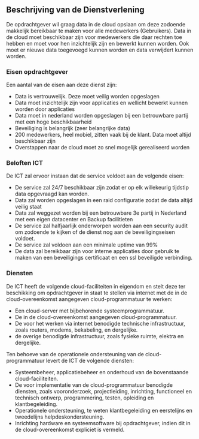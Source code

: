 ## Beschrijving van de Dienstverlening

De opdrachtgever wil graag data in de cloud opslaan om deze zodoende makkelijk bereikbaar te maken voor alle medewerkers (Gebruikers). Data in de cloud moet beschikbaar zijn voor medewerkers die daar rechten toe hebben en moet voor hen inzichtelijk zijn en bewerkt kunnen worden. Ook moet er nieuwe data toegevoegd kunnen worden en data verwijdert kunnen worden.

### Eisen opdrachtgever
Een aantal van de eisen aan deze dienst zijn:
* Data is vertrouwelijk. Deze moet veilig worden opgeslagen
* Data moet inzichtelijk zijn voor applicaties en wellicht bewerkt kunnen worden door applicaties
* Data moet in nederland worden opgeslagen bij een betrouwbare partij met een hoge beschikbaarheid
* Beveiliging is belangrijk (zeer belangrijke data)
* 200 medewerkers, heel mobiel, zitten vaak bij de klant. Data moet altijd beschikbaar zijn
* Overstappen naar de cloud moet zo snel mogelijk gerealiseerd worden


### Beloften ICT
De ICT zal ervoor instaan dat de service voldoet aan de volgende eisen:
* De service zal 24/7 beschikbaar zijn zodat er op elk willekeurig tijdstip data opgevraagd kan worden.
* Data zal worden opgeslagen in een raid configuratie zodat de data altijd veilig staat
* Data zal weggezet worden bij een betrouwbare 3e partij in Nederland met een eigen datacenter en Backup facilitieten
* De service zal halfjaarlijk onderworpen worden aan een security audit om zodoende te kijken of de dienst nog aan de beveiligingseisen voldoet.
* De service zal voldoen aan een minimale uptime van 99%
* De data zal bereikbaar zijn voor interne applicaties door gebruik te maken van een beveiligings certificaat en een ssl beveiligde verbinding.


### Diensten
De ICT heeft de volgende cloud-faciliteiten in eigendom en stelt deze ter beschikking om opdrachtgever in staat te stellen via internet met de in de cloud-overeenkomst aangegeven cloud-programmatuur te werken:

* Een cloud-server met bijbehorende systeemprogrammatuur.
* De in de cloud-overeenkomst aangegeven cloud-programmatuur.
* De voor het werken via internet benodigde technische infrastructuur, zoals routers, modems, bekabeling, en dergelijke.
* de overige benodigde infrastructuur, zoals fysieke ruimte, elektra en dergelijke.

Ten behoeve van de operationele ondersteuning van de cloud-programmatuur levert de ICT de volgende diensten:
* Systeembeheer, applicatiebeheer en onderhoud van de bovenstaande cloud-faciliteiten.
* De voor implementatie van de cloud-programmatuur benodigde diensten, zoals vooronderzoek, projectleiding, inrichting, functioneel en technisch ontwerp, programmering, testen, opleiding en klantbegeleiding.
* Operationele ondersteuning, te weten klantbegeleiding en eerstelijns en tweedelijns helpdeskondersteuning.
* Inrichting hardware en systeemsoftware bij opdrachtgever, indien dit in de cloud-overeenkomst expliciet is vermeld.